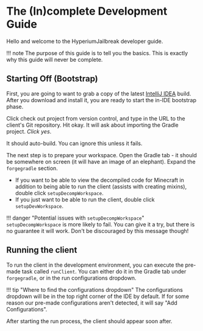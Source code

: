 # The (In)complete Development Guide

Hello and welcome to the HyperiumJailbreak developer guide.

!!! note
    The purpose of this guide is to tell you
    the basics. This is exactly why this guide
    will never be complete.

## Starting Off (Bootstrap)

First, you are going to want to grab a copy of the latest [IntelliJ IDEA](https://www.jetbrains.com/idea/) build.
After you download and install it, you are ready to start the in-IDE bootstrap phase.

Click check out project from version control, and type in the URL to the client's Git repository. Hit okay.
It will ask about importing the Gradle project. *Click yes*.

It should auto-build. You can ignore this unless it fails.

The next step is to prepare your workspace. Open the Gradle tab - it should be somewhere on screen (it will have an image
of an elephant). Expand the `forgegradle` section.

* If you want to be able to view the decompiled code for Minecraft in addition to being able to run the client (assists with creating mixins), double click `setupDecompWorkspace`.
* If you just want to be able to run the client, double click `setupDevWorkspace`.

!!! danger "Potential issues with `setupDecompWorkspace`"
    `setupDecompWorkspace` is more likely to fail.
    You can give it a try, but there is no guarantee
    it will work. Don't be discouraged by this message
    though!

## Running the client

To run the client in the development environment, you can execute the pre-made task called `runClient`.
You can either do it in the Gradle tab under `forgegradle`, or in the run configurations dropdown.

!!! tip "Where to find the configurations dropdown"
    The configurations dropdown will be in the top
    right corner of the IDE by default. If for some
    reason our pre-made configurations aren't detected,
    it will say "Add Configurations".

After starting the run process, the client should appear soon after.
